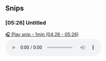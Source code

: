 
## Snips
### [05:26] Untitled
[🎧 Play snip - 1min️ (04:26 - 05:26)](https://share.snipd.com/snip/2b085531-cf26-4077-89c6-3b9ddbde2d55)
<audio controls> <source src="https://cdn.lizhi.fm/audio/2024/12/17/3116397671115092998_hd.mp3#t=04:26,05:26"> </audio>
